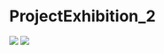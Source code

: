 # ProjectExhibition_2
![](https://github.com/shraddhapandey100/ProjectExhibition_2/blob/paneltime/DenGuardProject/AntiviursProject/GUI.png)
![](https://github.com/shraddhapandey100/ProjectExhibition_2/blob/paneltime/DenGuardProject/AntiviursProject/GUI_1.png)
